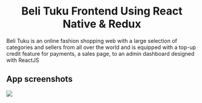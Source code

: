 <h1 align="center">Beli Tuku Frontend Using React Native & Redux</h1>
Beli Tuku is an online fashion shopping web with a large selection of categories and sellers from all over the world and is equipped with a top-up credit feature for payments, a sales page, to an admin dashboard designed with ReactJS

## App screenshots
<img src='https://drive.google.com/drive/u/1/folders/1xANQcq8Vm7r9UafCZRLyz9e0KQqt0Mxd'>
